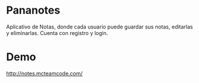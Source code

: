 # Pananotes
Aplicativo de Notas, donde cada usuario puede guardar sus notas, editarlas y eliminarlas. Cuenta con registro y login.

# Demo
http://notes.mcteamcode.com/
